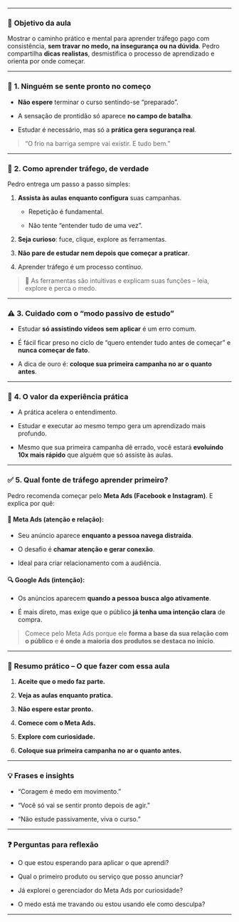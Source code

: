 
---
### 🎯 **Objetivo da aula**

Mostrar o caminho prático e mental para aprender tráfego pago com consistência, **sem travar no medo, na insegurança ou na dúvida**. Pedro compartilha **dicas realistas**, desmistifica o processo de aprendizado e orienta por onde começar.

---

### 🧠 **1. Ninguém se sente pronto no começo**

- **Não espere** terminar o curso sentindo-se “preparado”.
    
- A sensação de prontidão só aparece **no campo de batalha**.
    
- Estudar é necessário, mas só a **prática gera segurança real**.
    

> “O frio na barriga sempre vai existir. E tudo bem.”

---

### 🔁 **2. Como aprender tráfego, de verdade**

Pedro entrega um passo a passo simples:

1. **Assista às aulas enquanto configura** suas campanhas.
    
    - Repetição é fundamental.
        
    - Não tente “entender tudo de uma vez”.
        
2. **Seja curioso**: fuce, clique, explore as ferramentas.
    
3. **Não pare de estudar nem depois que começar a praticar**.
    
4. Aprender tráfego é um processo contínuo.
    

> 📌 As ferramentas são intuitivas e explicam suas funções – leia, explore e perca o medo.

---

### ⚠️ **3. Cuidado com o “modo passivo de estudo”**

- Estudar **só assistindo vídeos sem aplicar** é um erro comum.
    
- É fácil ficar preso no ciclo de “quero entender tudo antes de começar” e **nunca começar de fato**.
    
- A dica de ouro é: **coloque sua primeira campanha no ar o quanto antes**.
    

---

### 🧪 **4. O valor da experiência prática**

- A prática acelera o entendimento.
    
- Estudar e executar ao mesmo tempo gera um aprendizado mais profundo.
    
- Mesmo que sua primeira campanha dê errado, você estará **evoluindo 10x mais rápido** que alguém que só assiste às aulas.
    

---

### ✅ **5. Qual fonte de tráfego aprender primeiro?**

Pedro recomenda começar pelo **Meta Ads (Facebook e Instagram)**. E explica por quê:

#### 📱 **Meta Ads (atenção e relação):**

- Seu anúncio aparece **enquanto a pessoa navega distraída**.
    
- O desafio é **chamar atenção e gerar conexão**.
    
- Ideal para criar relacionamento com a audiência.
    

#### 🔍 **Google Ads (intenção):**

- Os anúncios aparecem **quando a pessoa busca algo ativamente**.
    
- É mais direto, mas exige que o público **já tenha uma intenção clara** de compra.
    

> Comece pelo Meta Ads porque ele **forma a base da sua relação com o público** e **é onde a maioria dos produtos se destaca no início**.

---

### 📌 **Resumo prático – O que fazer com essa aula**

1. **Aceite que o medo faz parte.**
    
2. **Veja as aulas enquanto pratica.**
    
3. **Não espere estar pronto.**
    
4. **Comece com o Meta Ads.**
    
5. **Explore com curiosidade.**
    
6. **Coloque sua primeira campanha no ar o quanto antes.**
    

---

### 💡 **Frases e insights**

- “Coragem é medo em movimento.”
    
- “Você só vai se sentir pronto depois de agir.”
    
- “Não estude passivamente, viva o curso.”
    

---

### ❓ **Perguntas para reflexão**

- O que estou esperando para aplicar o que aprendi?
    
- Qual o primeiro produto ou serviço que posso anunciar?
    
- Já explorei o gerenciador do Meta Ads por curiosidade?
    
- O medo está me travando ou estou usando ele como desculpa?
    

---
